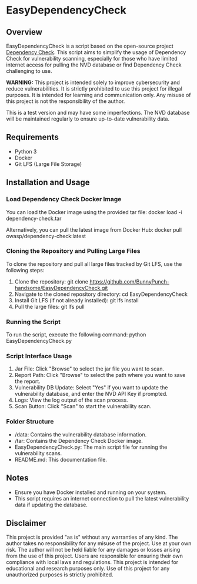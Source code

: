 
# EasyDependencyCheck

## Overview

EasyDependencyCheck is a script based on the open-source project [Dependency Check](https://github.com/jeremylong/DependencyCheck). This script aims to simplify the usage of Dependency Check for vulnerability scanning, especially for those who have limited internet access for pulling the NVD database or find Dependency Check challenging to use.

**WARNING:** This project is intended solely to improve cybersecurity and reduce vulnerabilities. It is strictly prohibited to use this project for illegal purposes. It is intended for learning and communication only. Any misuse of this project is not the responsibility of the author.

This is a test version and may have some imperfections. The NVD database will be maintained regularly to ensure up-to-date vulnerability data.

## Requirements

- Python 3
- Docker
- Git LFS (Large File Storage)

## Installation and Usage

### Load Dependency Check Docker Image

You can load the Docker image using the provided tar file:
docker load -i dependency-check.tar

Alternatively, you can pull the latest image from Docker Hub:
docker pull owasp/dependency-check:latest

### Cloning the Repository and Pulling Large Files

To clone the repository and pull all large files tracked by Git LFS, use the following steps:

1. Clone the repository:
   git clone https://github.com/BunnyPunch-handsome/EasyDependencyCheck.git
2. Navigate to the cloned repository directory:
   cd EasyDependencyCheck
3. Install Git LFS (if not already installed):
   git lfs install
4. Pull the large files:
   git lfs pull

### Running the Script

To run the script, execute the following command:
python EasyDependencyCheck.py

### Script Interface Usage

1. Jar File: Click "Browse" to select the jar file you want to scan.
2. Report Path: Click "Browse" to select the path where you want to save the report.
3. Vulnerability DB Update: Select "Yes" if you want to update the vulnerability database, and enter the NVD API Key if prompted.
4. Logs: View the log output of the scan process.
5. Scan Button: Click "Scan" to start the vulnerability scan.

### Folder Structure

- /data: Contains the vulnerability database information.
- /tar: Contains the Dependency Check Docker image.
- EasyDependencyCheck.py: The main script file for running the vulnerability scans.
- README.md: This documentation file.

## Notes

- Ensure you have Docker installed and running on your system.
- This script requires an internet connection to pull the latest vulnerability data if updating the database.

## Disclaimer

This project is provided "as is" without any warranties of any kind. The author takes no responsibility for any misuse of the project. Use at your own risk. The author will not be held liable for any damages or losses arising from the use of this project. Users are responsible for ensuring their own compliance with local laws and regulations. This project is intended for educational and research purposes only. Use of this project for any unauthorized purposes is strictly prohibited.
